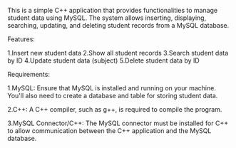 

This is a simple C++ application that provides functionalities to manage student data using MySQL. The system allows inserting, displaying, searching, updating, and deleting student records from a MySQL database.

Features:

1.Insert new student data
2.Show all student records
3.Search student data by ID
4.Update student data (subject)
5.Delete student data by ID

Requirements:

1.MySQL: Ensure that MySQL is installed and running on your machine. You'll also need to create a database and table for storing student data.

2.C++: A C++ compiler, such as g++, is required to compile the program.

3.MySQL Connector/C++: The MySQL connector must be installed for C++ to allow communication between the C++ application and the MySQL database.
